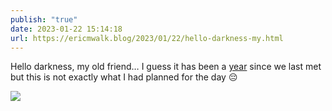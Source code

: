 ```yaml
---
publish: "true"
date: 2023-01-22 15:14:18
url: https://ericmwalk.blog/2023/01/22/hello-darkness-my.html
---
```


Hello darkness, my old friend… I guess it has been a [year](https://ericmwalk.blog/2022/01/18/well-that-escalated.html) since we last met but this is not exactly what I had planned for the day 😔


![](https://ericmwalk.blog/uploads/2023/fbf08a7c1a.jpg)